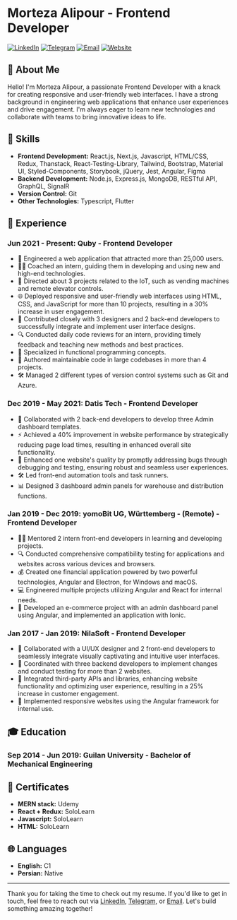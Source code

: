 # Morteza Alipour - Frontend Developer

[![LinkedIn](https://img.shields.io/badge/LinkedIn-blue.svg)](https://www.linkedin.com/in/mortezaalipour/)
[![Telegram](https://img.shields.io/badge/Telegram-blue.svg)](https://t.me/moor_za)
[![Email](https://img.shields.io/badge/Email-red.svg)](mailto:mortezaalipour1777@gmail.com)
[![Website](https://img.shields.io/badge/Website-yellow.svg)](https://mortezaalipour.ir)

## 👋 About Me

Hello! I'm Morteza Alipour, a passionate Frontend Developer with a knack for creating responsive and user-friendly web interfaces. I have a strong background in engineering web applications that enhance user experiences and drive engagement. I'm always eager to learn new technologies and collaborate with teams to bring innovative ideas to life.

## 🚀 Skills

- **Frontend Development:** React.js, Next.js, Javascript, HTML/CSS, Redux, Thanstack, React-Testing-Library, Tailwind, Bootstrap, Material UI, Styled-Components, Storybook, jQuery, Jest, Angular, Figma
- **Backend Development:** Node.js, Express.js, MongoDB, RESTful API, GraphQL, SignalR
- **Version Control:** Git
- **Other Technologies:** Typescript, Flutter

## 💼 Experience

### Jun 2021 - Present: Quby - Frontend Developer
- 🌟 Engineered a web application that attracted more than 25,000 users.
- 🧑‍🏫 Coached an intern, guiding them in developing and using new and high-end technologies.
- 🔧 Directed about 3 projects related to the IoT, such as vending machines and remote elevator controls.
- 🌐 Deployed responsive and user-friendly web interfaces using HTML, CSS, and JavaScript for more than 10 projects, resulting in a 30% increase in user engagement.
- 🤝 Contributed closely with 3 designers and 2 back-end developers to successfully integrate and implement user interface designs.
- 🔍 Conducted daily code reviews for an intern, providing timely feedback and teaching new methods and best practices.
- 🧠 Specialized in functional programming concepts.
- 📝 Authored maintainable code in large codebases in more than 4 projects.
- 🛠️ Managed 2 different types of version control systems such as Git and Azure.

### Dec 2019 - May 2021: Datis Tech - Frontend Developer
- 👥 Collaborated with 2 back-end developers to develop three Admin dashboard templates.
- ⚡ Achieved a 40% improvement in website performance by strategically reducing page load times, resulting in enhanced overall site functionality.
- 🐛 Enhanced one website's quality by promptly addressing bugs through debugging and testing, ensuring robust and seamless user experiences.
- 🛠️ Led front-end automation tools and task runners.
- 📊 Designed 3 dashboard admin panels for warehouse and distribution functions.

### Jan 2019 - Dec 2019: yomoBit UG, Württemberg - (Remote) - Frontend Developer
- 👨‍🏫 Mentored 2 intern front-end developers in learning and developing projects.
- 🔍 Conducted comprehensive compatibility testing for applications and websites across various devices and browsers.
- 💰 Created one financial application powered by two powerful technologies, Angular and Electron, for Windows and macOS.
- 💻 Engineered multiple projects utilizing Angular and React for internal needs.
- 🛒 Developed an e-commerce project with an admin dashboard panel using Angular, and implemented an application with Ionic.

### Jan 2017 - Jan 2019: NilaSoft - Frontend Developer
- 🎨 Collaborated with a UI/UX designer and 2 front-end developers to seamlessly integrate visually captivating and intuitive user interfaces.
- 🔄 Coordinated with three backend developers to implement changes and conduct testing for more than 2 websites.
- 🔗 Integrated third-party APIs and libraries, enhancing website functionality and optimizing user experience, resulting in a 25% increase in customer engagement.
- 📱 Implemented responsive websites using the Angular framework for internal use.

## 🎓 Education

### Sep 2014 - Jun 2019: Guilan University - Bachelor of Mechanical Engineering

## 📜 Certificates

- **MERN stack:** Udemy
- **React + Redux:** SoloLearn
- **Javascript:** SoloLearn
- **HTML:** SoloLearn

## 🌐 Languages

- **English:** C1
- **Persian:** Native

---

Thank you for taking the time to check out my resume. If you'd like to get in touch, feel free to reach out via [LinkedIn](https://www.linkedin.com/in/mortezaalipour/), [Telegram](https://t.me/moor_za), or [Email](mailto:mortezaalipour1777@gmail.com). Let's build something amazing together!
